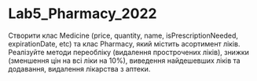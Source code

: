 # Lab5_Pharmacy_2022

Створити клас Medicine (price, quantity, name, isPrescriptionNeeded, expirationDate, etc) та клас Pharmacy, який містить асортимент ліків. Реалізуйте методи переобліку (видалення прострочених ліків), знижки (зменшення цін на всі ліки на 10%), виведення найдешевших ліків та додавання, видалення лікарства з аптеки.